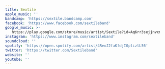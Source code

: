 ```yaml
---
title: Sextile
apple_music: ''
bandcamp: 'https://sextile.bandcamp.com'
facebook: 'https://www.facebook.com/sextileband'
google_music: >-
   https://play.google.com/store/music/artist/Sextile?id=Aq6rr3sejjnvcmlfnvs6lez2zty
instagram: 'https://www.instagram.com/sextileband'
soundcloud: ''
spotify: 'https://open.spotify.com/artist/4ReoJ2faKfdjI0plizlL56'
twitter: 'https://twitter.com/Sextileband'
website: ''
youtube: ''
---
```

